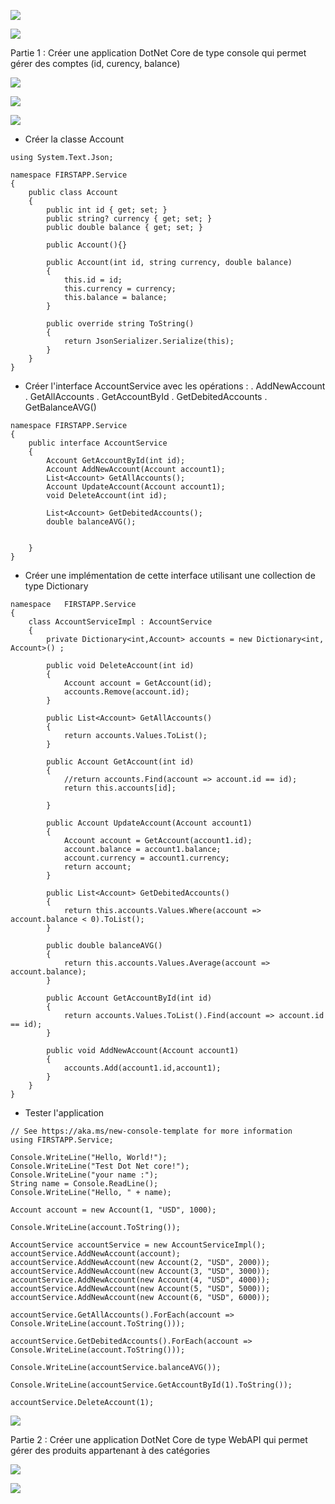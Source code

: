 

![](https://i.imgur.com/B59VUWa.png)


![](https://i.imgur.com/FMh8JSr.png)





Partie 1 :  Créer une application DotNet Core de type console qui permet gérer des comptes (id, curency, balance)


![](https://i.imgur.com/XjvSldp.png)

![](https://i.imgur.com/7zRTY9i.png)

![](https://i.imgur.com/kJy07ES.png)

   - Créer la classe Account

```csharp!
using System.Text.Json;

namespace FIRSTAPP.Service
{
    public class Account
    {
        public int id { get; set; }
        public string? currency { get; set; }
        public double balance { get; set; }

        public Account(){}

        public Account(int id, string currency, double balance)
        {
            this.id = id;
            this.currency = currency;
            this.balance = balance;
        }

        public override string ToString()
        {
            return JsonSerializer.Serialize(this);
        }
    }
}

```

   - Créer l'interface AccountService avec les opérations :
         . AddNewAccount
         . GetAllAccounts
         . GetAccountById
         . GetDebitedAccounts
         . GetBalanceAVG()

```csharp!
namespace FIRSTAPP.Service
{
    public interface AccountService
    {
        Account GetAccountById(int id);
        Account AddNewAccount(Account account1);
        List<Account> GetAllAccounts();
        Account UpdateAccount(Account account1);
        void DeleteAccount(int id);

        List<Account> GetDebitedAccounts();
        double balanceAVG();

     
    }
}
```

   - Créer une implémentation de cette interface utilisant une collection de type Dictionary

```csharp!
namespace   FIRSTAPP.Service
{
    class AccountServiceImpl : AccountService
    {
        private Dictionary<int,Account> accounts = new Dictionary<int, Account>() ;

        public void DeleteAccount(int id)
        {
            Account account = GetAccount(id);
            accounts.Remove(account.id);
        }

        public List<Account> GetAllAccounts()
        {
            return accounts.Values.ToList();
        }

        public Account GetAccount(int id)
        {
            //return accounts.Find(account => account.id == id);
            return this.accounts[id];
    
        }

        public Account UpdateAccount(Account account1)
        {
            Account account = GetAccount(account1.id);
            account.balance = account1.balance;
            account.currency = account1.currency;
            return account;
        }

        public List<Account> GetDebitedAccounts()
        {
            return this.accounts.Values.Where(account => account.balance < 0).ToList();
        }

        public double balanceAVG()
        {
            return this.accounts.Values.Average(account => account.balance);
        }

        public Account GetAccountById(int id)
        {
            return accounts.Values.ToList().Find(account => account.id == id);
        }

        public void AddNewAccount(Account account1)
        {
            accounts.Add(account1.id,account1);
        }
    }
}
```

   - Tester l'application

```csharp!
// See https://aka.ms/new-console-template for more information
using FIRSTAPP.Service;

Console.WriteLine("Hello, World!");
Console.WriteLine("Test Dot Net core!");
Console.WriteLine("your name :");
String name = Console.ReadLine();
Console.WriteLine("Hello, " + name);

Account account = new Account(1, "USD", 1000);

Console.WriteLine(account.ToString());

AccountService accountService = new AccountServiceImpl();
accountService.AddNewAccount(account);
accountService.AddNewAccount(new Account(2, "USD", 2000));
accountService.AddNewAccount(new Account(3, "USD", 3000));
accountService.AddNewAccount(new Account(4, "USD", 4000));
accountService.AddNewAccount(new Account(5, "USD", 5000));
accountService.AddNewAccount(new Account(6, "USD", 6000));

accountService.GetAllAccounts().ForEach(account => Console.WriteLine(account.ToString()));

accountService.GetDebitedAccounts().ForEach(account => Console.WriteLine(account.ToString()));

Console.WriteLine(accountService.balanceAVG());

Console.WriteLine(accountService.GetAccountById(1).ToString());

accountService.DeleteAccount(1);
```

![](https://i.imgur.com/nIMX5Hs.png)


Partie 2 :
 Créer une application DotNet Core de type WebAPI qui permet gérer des produits appartenant à des catégories

![](https://i.imgur.com/1lxaTO4.png)

![](https://i.imgur.com/qkXYuke.png)

